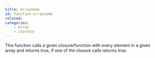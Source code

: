 ```yaml
---
title: ArraySome
id: function-arraysome
related:
categories:
    - array
    - iterator
---
```


This function calls a given closure/function with every element in a given array and returns true, if one of the closure calls returns true.